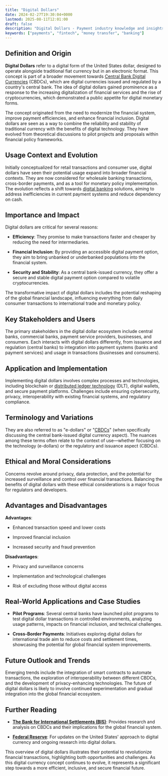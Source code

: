 ```yaml
---
title: "Digital Dollars"
date: 2024-02-27T19:30:04+0000
lastmod: 2025-08-11T12:01:00
draft: false
description: "Digital Dollars - Payment industry knowledge and insights"
keywords: ["payments", "fintech", "money transfer", "banking"]
---
```


## Definition and Origin

**Digital Dollars** refer to a digital form of the United States dollar, designed to operate alongside traditional fiat currency but in an electronic format. This concept is part of a broader movement towards [Central Bank Digital Currencies](https://faisalkhanllc.xyz/resources/payments-wiki/c/central-bank-digital-currency-cbdc/) (CBDCs), which are digital currencies issued and regulated by a country's central bank. The idea of digital dollars gained prominence as a response to the increasing digitalization of financial services and the rise of cryptocurrencies, which demonstrated a public appetite for digital monetary forms.

The concept originated from the need to modernize the financial system, improve payment efficiencies, and enhance financial inclusion. Digital dollars are seen as a way to combine the reliability and stability of traditional currency with the benefits of digital technology. They have evolved from theoretical discussions to pilot projects and proposals within financial policy frameworks.

## Usage Context and Evolution

Initially conceptualized for retail transactions and consumer use, digital dollars have seen their potential usage expand into broader financial contexts. They are now considered for wholesale banking transactions, cross-border payments, and as a tool for monetary policy implementation. The evolution reflects a shift towards [digital banking](https://faisalkhanllc.xyz/resources/payments-wiki/d/digital-bank/) solutions, aiming to address inefficiencies in current payment systems and reduce dependency on cash.

## Importance and Impact

Digital dollars are critical for several reasons:

- **Efficiency**: They promise to make transactions faster and cheaper by reducing the need for intermediaries.

- **Financial Inclusion**: By providing an accessible digital payment option, they aim to bring unbanked or underbanked populations into the financial system.

- **Security and Stability**: As a central bank-issued currency, they offer a secure and stable digital payment option compared to volatile cryptocurrencies.

The transformative impact of digital dollars includes the potential reshaping of the global financial landscape, influencing everything from daily consumer transactions to international trade and monetary policy.

## Key Stakeholders and Users

The primary stakeholders in the digital dollar ecosystem include central banks, commercial banks, payment service providers, businesses, and consumers. Each interacts with digital dollars differently, from issuance and regulation (central banks) to integration into payment systems (banks and payment services) and usage in transactions (businesses and consumers).

## Application and Implementation

Implementing digital dollars involves complex processes and technologies, including blockchain or [distributed ledger technology](https://faisalkhanllc.xyz/resources/payments-wiki/d/distributed-ledger-technology-dlt/) (DLT), digital wallets, and secure payment platforms. Challenges include ensuring cybersecurity, privacy, interoperability with existing financial systems, and regulatory compliance.

## Terminology and Variations

They are also referred to as "e-dollars" or "[CBDCs](https://faisalkhanllc.xyz/resources/payments-wiki/c/central-bank-digital-currency-cbdc/)" (when specifically discussing the central bank-issued digital currency aspect). The nuances among these terms often relate to the context of use—whether focusing on the technology (e-dollars) or the regulatory and issuance aspect (CBDCs).

## Ethical and Moral Considerations

Concerns revolve around privacy, data protection, and the potential for increased surveillance and control over financial transactions. Balancing the benefits of digital dollars with these ethical considerations is a major focus for regulators and developers.

## Advantages and Disadvantages

**Advantages**:

- Enhanced transaction speed and lower costs

- Improved financial inclusion

- Increased security and fraud prevention

**Disadvantages**:

- Privacy and surveillance concerns

- Implementation and technological challenges

- Risk of excluding those without digital access

## Real-World Applications and Case Studies

- **Pilot Programs**: Several central banks have launched pilot programs to test digital dollar transactions in controlled environments, analyzing usage patterns, impacts on financial inclusion, and technical challenges.

- **Cross-Border Payments**: Initiatives exploring digital dollars for international trade aim to reduce costs and settlement times, showcasing the potential for global financial system improvements.

## Future Outlook and Trends

Emerging trends include the integration of smart contracts to automate transactions, the exploration of interoperability between different CBDCs, and the development of privacy-enhancing technologies. The future of digital dollars is likely to involve continued experimentation and gradual integration into the global financial ecosystem.

## Further Reading

- **[The Bank for International Settlements (BIS)](https://www.bis.org)**: Provides research and analysis on CBDCs and their implications for the global financial system.

- **[Federal Reserve](https://www.federalreserve.gov)**: For updates on the United States' approach to digital currency and ongoing research into digital dollars. 

This overview of digital dollars illustrates their potential to revolutionize financial transactions, highlighting both opportunities and challenges. As this digital currency concept continues to evolve, it represents a significant step towards a more efficient, inclusive, and secure financial future.